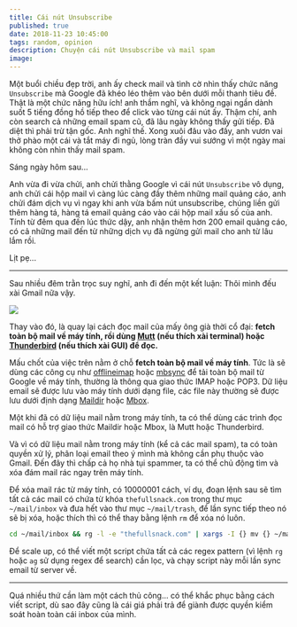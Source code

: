 ```yaml
---
title: Cái nút Unsubscribe
published: true
date: 2018-11-23 10:45:00
tags: random, opinion
description: Chuyện cái nút Unsubscribe và mail spam
image:
---
```


Một buổi chiều đẹp trời, anh ấy check mail và tình cờ nhìn thấy chức năng `Unsubscribe` mà Google đã khéo léo thêm vào bên dưới mỗi thanh tiêu đề. Thật là một chức năng hữu ích! anh thầm nghĩ, và không ngại ngần dành suốt 5 tiếng đồng hồ tiếp theo để click vào từng cái nút ấy. Thậm chí, anh còn search cả những email spam cũ, đã lâu ngày không thấy gửi tiếp. Đã diệt thì phải trừ tận gốc. Anh nghĩ thế. Xong xuôi đâu vào đấy, anh vươn vai thở phào một cái và tắt máy đi ngủ, lòng tràn đầy vui sướng vì một ngày mai không còn nhìn thấy mail spam.

Sáng ngày hôm sau...

Anh vừa đi vừa chửi, anh chửi thằng Google vì cái nút `Unsubscribe` vô dụng, anh chửi cái hộp mail vì càng lúc càng đầy thêm những mail quảng cáo, anh chửi đám dịch vụ vì ngay khi anh vừa bấm nút unsubscribe, chúng liền gửi thêm hàng tá, hàng tá email quảng cáo vào cái hộp mail xấu số của anh. Tính từ đêm qua đến lúc thức dậy, anh nhận thêm hơn 200 email quảng cáo, có cả những mail đến từ những dịch vụ đã ngừng gửi mail cho anh từ lâu lắm rồi.

Lịt pẹ...

---

Sau nhiều đêm trằn trọc suy nghĩ, anh đi đến một kết luận: Thôi mình đếu xài Gmail nữa vậy.

![](https://media.giphy.com/media/koUtwnvA3TY7C/giphy.gif)

Thay vào đó, là quay lại cách đọc mail của mấy ông già thời cổ đại: **fetch toàn bộ mail về máy tính, rồi dùng [Mutt](http://www.mutt.org/) (nếu thích xài terminal) hoặc [Thunderbird](https://www.thunderbird.net/en-US/) (nếu thích xài GUI) để đọc.**

Mấu chốt của việc trên nằm ở chỗ **fetch toàn bộ mail về máy tính**. Tức là sẽ dùng các công cụ như [offlineimap](http://www.offlineimap.org/) hoặc [mbsync](http://isync.sourceforge.net/mbsync.html) để tải toàn bộ mail từ Google về máy tính, thường là thông qua giao thức IMAP hoặc POP3. Dữ liệu email sẽ được lưu vào máy tính dưới dạng file, các file này thường sẽ được lưu dưới định dạng [Maildir](https://en.wikipedia.org/wiki/Maildir) hoặc [Mbox](https://en.wikipedia.org/wiki/Mbox).

Một khi đã có dữ liệu mail nằm trong máy tính, ta có thể dùng các trình đọc mail có hỗ trợ giao thức Maildir hoặc Mbox, là Mutt hoặc Thunderbird.

Và vì có dữ liệu mail nằm trong máy tính (kể cả các mail spam), ta có toàn quyền xử lý, phân loại email theo ý mình mà không cần phụ thuộc vào Gmail. Đến đây thì chấp cả họ nhà tụi spammer, ta có thể chủ động tìm và xóa đám mail rác ngay trên máy tính.

Để xóa mail rác từ máy tính, có 10000001 cách, ví dụ, đoạn lệnh sau sẽ tìm tất cả các mail có chứa từ khóa `thefullsnack.com` trong thư mục `~/mail/inbox` và đưa hết vào thư mục `~/mail/trash`, để lần sync tiếp theo nó sẽ bị xóa, hoặc thích thì có thể thay bằng lệnh `rm` để xóa nó luôn.

```sh
cd ~/mail/inbox && rg -l -e "thefullsnack.com" | xargs -I {} mv {} ~/mail/trash/
```

Để scale up, có thể viết một script chứa tất cả các regex pattern (vì lệnh `rg` hoặc `ag` sử dụng regex để search) cần lọc, và chạy script này mỗi lần sync email từ server về.

---

Quá nhiều thứ cần làm một cách thủ công... có thể khắc phục bằng cách viết script, dù sao đây cũng là cái giá phải trả để giành được quyền kiểm soát hoàn toàn cái inbox của mình.
